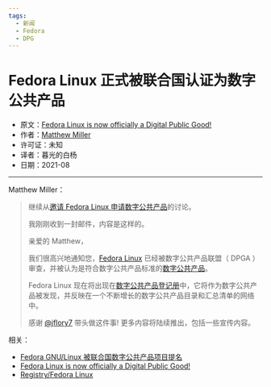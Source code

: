 ```yaml
---
tags:
  - 新闻
  - Fedora
  - DPG
---
```


# Fedora Linux 正式被联合国认证为数字公共产品

- 原文：[Fedora Linux is now officially a Digital Public Good!](https://discussion.fedoraproject.org/t/fedora-linux-is-now-officially-a-digital-public-good/32671)
- 作者：[Matthew Miller](https://discussion.fedoraproject.org/u/mattdm)
- 许可证：未知
- 译者：暮光的白杨
- 日期：2021-08

----

Matthew Miller：

>继续从[邀请 Fedora Linux 申请数字公共产品](https://discussion.fedoraproject.org/t/invitation-for-fedora-linux-to-apply-as-a-digital-public-good/28095)的讨论。
>
>我刚刚收到一封邮件，内容是这样的。
>
>亲爱的 Matthew，
>
>我们很高兴地通知您，[Fedora Linux](https://digitalpublicgoods.net/registry/fedora-linux.html) 已经被数字公共产品联盟（ DPGA ）审查，并被认为是符合数字公共产品标准的[数字公共产品](https://digitalpublicgoods.net/standard/)。
>
>Fedora Linux 现在将出现在[数字公共产品登记册](https://digitalpublicgoods.net/registry/)中，它将作为数字公共产品被发现，并反映在一个不断增长的数字公共产品目录和汇总清单的网络中。
>
>感谢 [@jflory7](https://discussion.fedoraproject.org/u/jflory7) 带头做这件事! 更多内容将陆续推出，包括一些宣传内容。

相关：

- [Fedora GNU/Linux 被联合国数字公共产品项目提名](./fedora-dpg.md)
- [Fedora Linux is now officially a Digital Public Good!](https://discussion.fedoraproject.org/t/fedora-linux-is-now-officially-a-digital-public-good/32671)
- [Registry/Fedora Linux](https://digitalpublicgoods.net/registry/fedora-linux.html)